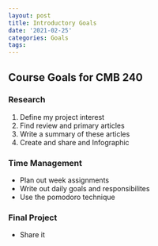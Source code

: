 ```yaml
---
layout: post
title: Introductory Goals
date: '2021-02-25'
categories: Goals
tags: 
---
```

## Course Goals for CMB 240

### Research
1. Define my project interest
2. Find review and primary articles
3. Write a summary of these articles
4. Create and share and Infographic

### Time Management
* Plan out week assignments
* Write out daily goals and responsibilites
* Use the pomodoro technique

### Final Project
* Share it 

